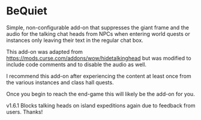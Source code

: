 # BeQuiet
Simple, non-configurable add-on that suppresses the giant frame and the audio for the talking chat heads from NPCs when entering world quests or instances only leaving their text in the regular chat box.

This add-on was adapted from https://mods.curse.com/addons/wow/hidetalkinghead but was modified to include code comments and to disable the audio as well.

I recommend this add-on after experiencing the content at least once from the various instances and class hall quests.

Once you begin to reach the end-game this will likely be the add-on for you.

v1.6.1 Blocks talking heads on island expeditions again due to feedback from users. Thanks!
